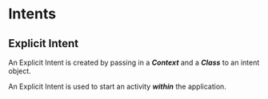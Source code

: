 # Intents

## Explicit Intent

An Explicit Intent is created by passing in a <b><i>Context</i></b> and a <b><i>Class</i></b> to an intent object.

An Explicit Intent is used to start an activity <b><i>within</i></b> the application.
